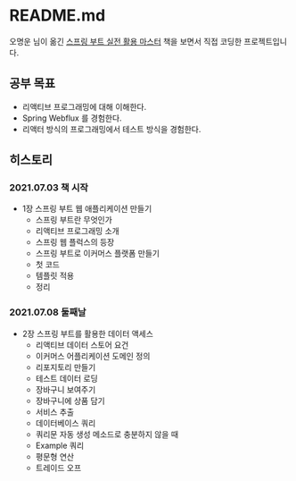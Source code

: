 # README.md

오명운 님이 옮긴 [스프링 부트 실전 활용 마스터](http://www.kyobobook.co.kr/product/detailViewKor.laf?ejkGb=KOR&mallGb=KOR&barcode=9791189909307) 책을 보면서 직접 코딩한 프로젝트입니다.

## 공부 목표

- 리액티브 프로그래밍에 대해 이해한다.
- Spring Webflux 를 경험한다.
- 리액터 방식의 프로그래밍에서 테스트 방식을 경험한다.

## 히스토리

### 2021.07.03 책 시작

- 1장 스프링 부트 웹 애플리케이션 만들기
  - 스프링 부트란 무엇인가
  - 리액티브 프로그래밍 소개
  - 스프링 웹 플럭스의 등장
  - 스프링 부트로 이커머스 플랫폼 만들기
  - 첫 코드
  - 템플릿 적용
  - 정리
    
### 2021.07.08 둘째날

- 2장 스프링 부트를 활용한 데이터 액세스
  - 리액티브 데이터 스토어 요건
  - 이커머스 어플리케이션 도메인 정의
  - 리포지토리 만들기
  - 테스트 데이터 로딩
  - 장바구니 보여주기
  - 장바구니에 상품 담기
  - 서비스 추출
  - 데이터베이스 쿼리
  - 쿼리문 자동 생성 메소드로 충분하지 않을 때
  - Example 쿼리
  - 평문형 연산
  - 트레이드 오프
  